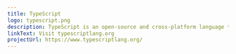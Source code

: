 ```yaml
---
title: TypeScript
logo: typescript.png
description: TypeScript is an open-source and cross-platform language that builds on JavaScript by adding static types and type-checking
linkText: Visit typescriptlang.org
projectUrl: https://www.typescriptlang.org/
---
```


